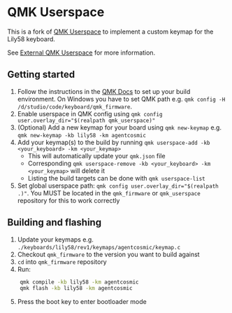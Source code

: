 # QMK Userspace

This is a fork of [QMK Userspace](https://github.com/qmk/qmk_userspace) to implement a custom keymap for the Lily58 keyboard.

See [External QMK Userspace](https://docs.qmk.fm/newbs_external_userspace) for more information.

## Getting started

1. Follow the instructions in the [QMK Docs](https://docs.qmk.fm/newbs_getting_started) to set up your build environment.
   On Windows you have to set QMK path e.g. `qmk config -H /d/studio/code/keyboard/qmk_firmware`.
2. Enable userspace in QMK config using `qmk config user.overlay_dir="$(realpath qmk_userspace)"`
3. (Optional) Add a new keymap for your board using `qmk new-keymap` e.g. `qmk new-keymap -kb lily58 -km agentcosmic`
4. Add your keymap(s) to the build by running `qmk userspace-add -kb <your_keyboard> -km <your_keymap>`
   - This will automatically update your `qmk.json` file
   - Corresponding `qmk userspace-remove -kb <your_keyboard> -km <your_keymap>` will delete it
   - Listing the build targets can be done with `qmk userspace-list`
5. Set global userspace path: `qmk config user.overlay_dir="$(realpath .)"`. You MUST be located in the `qmk_firmware` or `qmk_userspace` repository for this to work correctly

## Building and flashing

1. Update your keymaps e.g. `./keyboards/lily58/rev1/keymaps/agentcosmic/keymap.c`
2. Checkout `qmk_firmware` to the version you want to build against
3. `cd` into `qmk_firmware` repository
4. Run:

```bash
    qmk compile -kb lily58 -km agentcosmic
    qmk flash -kb lily58 -km agentcosmic
```

5. Press the boot key to enter bootloader mode
